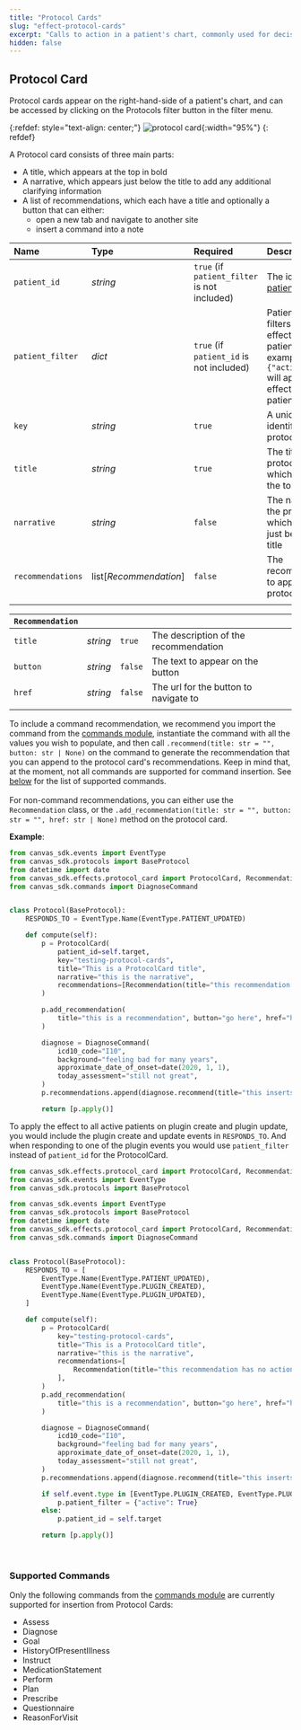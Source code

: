 ```yaml
---
title: "Protocol Cards"
slug: "effect-protocol-cards"
excerpt: "Calls to action in a patient's chart, commonly used for decision support intervention."
hidden: false
---
```


## Protocol Card

Protocol cards appear on the right-hand-side of a patient's chart, and can be accessed by clicking on the Protocols filter button in the filter menu.

{:refdef: style="text-align: center;"}
![protocol card](/assets/images/protocol-card.png){:width="95%"}
{: refdef}

A Protocol card consists of three main parts:

- A title, which appears at the top in bold
- A narrative, which appears just below the title to add any additional clarifying information
- A list of recommendations, which each have a title and optionally a button that can either:
  - open a new tab and navigate to another site
  - insert a command into a note

| Name              | Type                   | Required                                     | Description                                                                                                                                        |
| :---------------- | :--------------------- | :------------------------------------------- | :------------------------------------------------------------------------------------------------------------------------------------------------- |
| `patient_id`      | _string_               | `true` (if `patient_filter` is not included) | The id of the [patient](/sdk/data-patient/)                                                                                                        |
| `patient_filter`  | _dict_                 | `true` (if `patient_id` is not included)     | Patient queryset filters to apply the effect to multiple patients. For example, `{"active": True}` will apply to the effect to all active patients |
| `key`             | _string_               | `true`                                       | A unique identifier for the protocol card                                                                                                          |
| `title`           | _string_               | `true`                                       | The title for the protocol card, which appears at the top in bold                                                                                  |
| `narrative`       | _string_               | `false`                                      | The narrative for the protocol card, which appears just below the title                                                                            |
| `recommendations` | list[_Recommendation_] | `false`                                      | The recommendations to appear in the protocol card                                                                                                 |
|                   |                        |                                              |                                                                                                                                                    |

| `Recommendation` |          |         |                                       |
| :--------------- | :------- | :------ | :------------------------------------ |
| `title`          | _string_ | `true`  | The description of the recommendation |
| `button`         | _string_ | `false` | The text to appear on the button      |
| `href`           | _string_ | `false` | The url for the button to navigate to |
|                  |          |         |                                       |

To include a command recommendation, we recommend you import the command from the [commands module](/sdk/commands/), instantiate the command with all the values you wish to populate, and then call `.recommend(title: str = "", button: str | None)` on the command to generate the recommendation that you can append to the protocol card's recommendations. Keep in mind that, at the moment, not all commands are supported for command insertion. See [below](#supported-commands) for the list of supported commands.
</br>
</br>
For non-command recommendations, you can either use the `Recommendation` class, or the `.add_recommendation(title: str = "", button: str = "", href: str | None)` method on the protocol card.

**Example**:

```python
from canvas_sdk.events import EventType
from canvas_sdk.protocols import BaseProtocol
from datetime import date
from canvas_sdk.effects.protocol_card import ProtocolCard, Recommendation
from canvas_sdk.commands import DiagnoseCommand


class Protocol(BaseProtocol):
    RESPONDS_TO = EventType.Name(EventType.PATIENT_UPDATED)

    def compute(self):
        p = ProtocolCard(
            patient_id=self.target,
            key="testing-protocol-cards",
            title="This is a ProtocolCard title",
            narrative="this is the narrative",
            recommendations=[Recommendation(title="this recommendation has no action, just words!")]
        )

        p.add_recommendation(
            title="this is a recommendation", button="go here", href="https://canvasmedical.com/"
        )

        diagnose = DiagnoseCommand(
            icd10_code="I10",
            background="feeling bad for many years",
            approximate_date_of_onset=date(2020, 1, 1),
            today_assessment="still not great",
        )
        p.recommendations.append(diagnose.recommend(title="this inserts a diagnose command"))

        return [p.apply()]

```

To apply the effect to all active patients on plugin create and plugin update, you would include the plugin create and update events in `RESPONDS_TO`. And when responding to one of the plugin events you would use `patient_filter` instead of `patient_id` for the ProtocolCard.

```python
from canvas_sdk.effects.protocol_card import ProtocolCard, Recommendation
from canvas_sdk.events import EventType
from canvas_sdk.protocols import BaseProtocol

from canvas_sdk.events import EventType
from canvas_sdk.protocols import BaseProtocol
from datetime import date
from canvas_sdk.effects.protocol_card import ProtocolCard, Recommendation
from canvas_sdk.commands import DiagnoseCommand


class Protocol(BaseProtocol):
    RESPONDS_TO = [
        EventType.Name(EventType.PATIENT_UPDATED),
        EventType.Name(EventType.PLUGIN_CREATED),
        EventType.Name(EventType.PLUGIN_UPDATED),
    ]

    def compute(self):
        p = ProtocolCard(
            key="testing-protocol-cards",
            title="This is a ProtocolCard title",
            narrative="this is the narrative",
            recommendations=[
                Recommendation(title="this recommendation has no action, just words!")
            ],
        )
        p.add_recommendation(
            title="this is a recommendation", button="go here", href="https://canvasmedical.com/"
        )

        diagnose = DiagnoseCommand(
            icd10_code="I10",
            background="feeling bad for many years",
            approximate_date_of_onset=date(2020, 1, 1),
            today_assessment="still not great",
        )
        p.recommendations.append(diagnose.recommend(title="this inserts a diagnose command"))

        if self.event.type in [EventType.PLUGIN_CREATED, EventType.PLUGIN_UPDATED]:
            p.patient_filter = {"active": True}
        else:
            p.patient_id = self.target

        return [p.apply()]

```

<br/>

### Supported Commands

Only the following commands from the [commands module](/sdk/commands/) are currently supported for insertion from Protocol Cards:

- Assess
- Diagnose
- Goal
- HistoryOfPresentIllness
- Instruct
- MedicationStatement
- Perform
- Plan
- Prescribe
- Questionnaire
- ReasonForVisit
